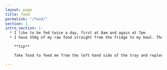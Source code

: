```yaml
---
layout: page
title: food
permalink: "/food/"
section: 1
intro_section: |-
  * I like to be fed twice a day, first at 8am and again at 7pm
  * I have 350g of my raw food straight from the fridge to my bowl. The scales are next to the microwave

    **tip**

    Take food to feed me from the left hand side of the tray and replenish from the freezer to the right hand side of the tray

---
```

